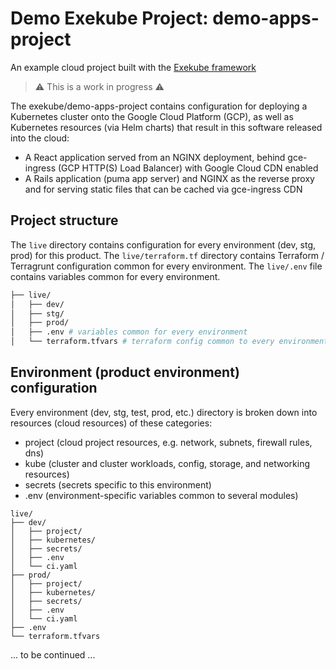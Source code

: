 # Demo Exekube Project: demo-apps-project

An example cloud project built with the [Exekube framework](https://github.com/exekube/exekube)

> :warning:
> This is a work in progress
> :warning:

The exekube/demo-apps-project contains configuration for deploying a Kubernetes cluster onto the Google Cloud Platform (GCP), as well as Kubernetes resources (via Helm charts) that result in this software released into the cloud:

- A React application served from an NGINX deployment, behind gce-ingress (GCP HTTP(S) Load Balancer) with Google Cloud CDN enabled
- A Rails application (puma app server) and NGINX as the reverse proxy and for serving static files that can be cached via gce-ingress CDN

## Project structure

The `live` directory contains configuration for every environment (dev, stg, prod) for this product. The `live/terraform.tf` directory contains Terraform / Terragrunt configuration common for every environment. The `live/.env` file contains variables common for every environment.

```sh
├── live/
│   ├── dev/
│   ├── stg/
│   ├── prod/
│   ├── .env # variables common for every environment
│   └── terraform.tfvars # terraform config common to every environment
```

## Environment (product environment) configuration

Every environment (dev, stg, test, prod, etc.) directory is broken down into resources (cloud resources) of these categories:

- project (cloud project resources, e.g. network, subnets, firewall rules, dns)
- kube (cluster and cluster workloads, config, storage, and networking resources)
- secrets (secrets specific to this environment)
- .env (environment-specific variables common to several modules)

```
live/
├── dev/
│   ├── project/
│   ├── kubernetes/
│   ├── secrets/
│   ├── .env
│   └── ci.yaml
├── prod/
│   ├── project/
│   ├── kubernetes/
│   ├── secrets/
│   ├── .env
│   └── ci.yaml
├── .env
└── terraform.tfvars
```

... to be continued ...
